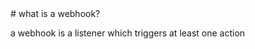 <a name = "what-is-a-webhook"/>
# what is a webhook?

a webhook is a listener which triggers at least one action
